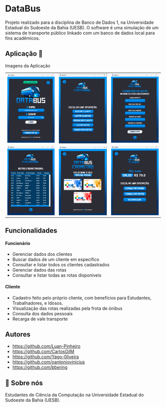 
# DataBus

Projeto realizado para a disciplina de Banco de Dados 1, na Universidade Estadual do Sudoeste da Bahia (UESB). O software é uma simulação de um sistema de transporte público linkado com um banco de dados local para fins acadêmicos.

## Aplicação 🚌
Imagens da Aplicação
<table>
  <tr>
    <td><img src="assets/Databus1.png" alt="Imagem 1"></td>
    <td><img src="assets/Databus2.png" alt="Imagem 2"></td>
    <td><img src="assets/Databus3.png" alt="Imagem 3"></td>
  </tr>
  <tr>
    <td><img src="assets/Databus4.png" alt="Imagem 4"></td>
    <td><img src="assets/Databus5.png" alt="Imagem 5"></td>
    <td><img src="assets/Databus6.png" alt="Imagem 6"></td>
  </tr>
</table>

## Funcionalidades

#### Funcionário
- Gerenciar dados dos clientes
- Buscar dados de um cliente em específico
- Consultar e listar todos os clientes cadastrados
- Gerenciar dados das rotas 
- Consultar e listar todas as rotas disponíveis

#### Cliente
- Cadastro feito pelo próprio cliente, com benefícios para Estudantes, Trabalhadores, e Idosos.
- Visualização das rotas realizadas pela frota de ónibus
- Consulta dos dados pessoais
- Recarga de vale transporte


## Autores

- https://github.com/Luan-Pinheiro
- https://github.com/CarlosGilM
- https://github.com/Yago-0liveira
- https://github.com/oantoniovinicius
- https://github.com/bbering


## 🚀 Sobre nós
Estudantes de Ciência da Computação na Universidade Estadual do Sudoeste da Bahia (UESB).
